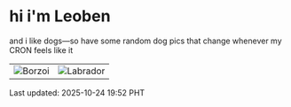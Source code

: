 # hi i'm Leoben

and i like dogs—so have some random dog pics that change whenever my CRON feels like it

|  |  |
|--------|----------|
| ![Borzoi](https://random-dog-vercel.vercel.app/api/random-borzoi?v=1761306723) | ![Labrador](https://random-dog-vercel.vercel.app/api/random-labrador?v=1761306723) |

Last updated: 2025-10-24 19:52 PHT
